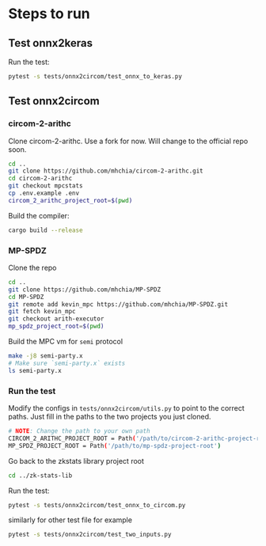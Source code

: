 # Steps to run

## Test onnx2keras

Run the test:

```bash
pytest -s tests/onnx2circom/test_onnx_to_keras.py
```

## Test onnx2circom

### circom-2-arithc

Clone circom-2-arithc. Use a fork for now. Will change to the official repo soon.

```bash
cd ..
git clone https://github.com/mhchia/circom-2-arithc.git
cd circom-2-arithc
git checkout mpcstats
cp .env.example .env
circom_2_arithc_project_root=$(pwd)
```

Build the compiler:

```bash
cargo build --release
```

### MP-SPDZ

Clone the repo

```bash
cd ..
git clone https://github.com/mhchia/MP-SPDZ
cd MP-SPDZ
git remote add kevin_mpc https://github.com/mhchia/MP-SPDZ.git
git fetch kevin_mpc
git checkout arith-executor
mp_spdz_project_root=$(pwd)
```

Build the MPC vm for `semi` protocol

```bash
make -j8 semi-party.x
# Make sure `semi-party.x` exists
ls semi-party.x
```

### Run the test

Modify the configs in `tests/onnx2circom/utils.py` to point to the correct paths. Just fill in the paths to the two projects you just cloned.

```bash
# NOTE: Change the path to your own path
CIRCOM_2_ARITHC_PROJECT_ROOT = Path('/path/to/circom-2-arithc-project-root')
MP_SPDZ_PROJECT_ROOT = Path('/path/to/mp-spdz-project-root')
```

Go back to the zkstats library project root

```bash
cd ../zk-stats-lib
```

Run the test:

```bash
pytest -s tests/onnx2circom/test_onnx_to_circom.py
```

similarly for other test file for example

```bash
pytest -s tests/onnx2circom/test_two_inputs.py
```
